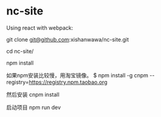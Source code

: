 # nc-site

Using react with webpack:

git clone git@github.com:xishanwawa/nc-site.git

cd nc-site/

npm install

如果npm安装比较慢，用淘宝镜像。
$ npm install -g cnpm --registry=https://registry.npm.taobao.org

然后安装
cnpm install

启动项目
npm run dev